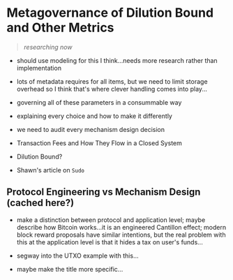 # Metagovernance of Dilution Bound and Other Metrics
> *researching now*

* should use modeling for this I think...needs more research rather than implementation

* lots of metadata requires for all items, but we need to limit storage overhead so I think that's where clever handling comes into play...

* governing all of these parameters in a consummable way
* explaining every choice and how to make it differently
* we need to audit every mechanism design decision

* Transaction Fees and How They Flow in a Closed System
* Dilution Bound?

* Shawn's article on `Sudo`

## Protocol Engineering vs Mechanism Design (cached here?)

* make a distinction between protocol and application level; maybe describe how Bitcoin works...it is an engineered Cantillon effect; modern block reward proposals have similar intentions, but the real problem with this at the application level is that it hides a tax on user's funds...
* segway into the UTXO example with this...

* maybe make the title more specific...
